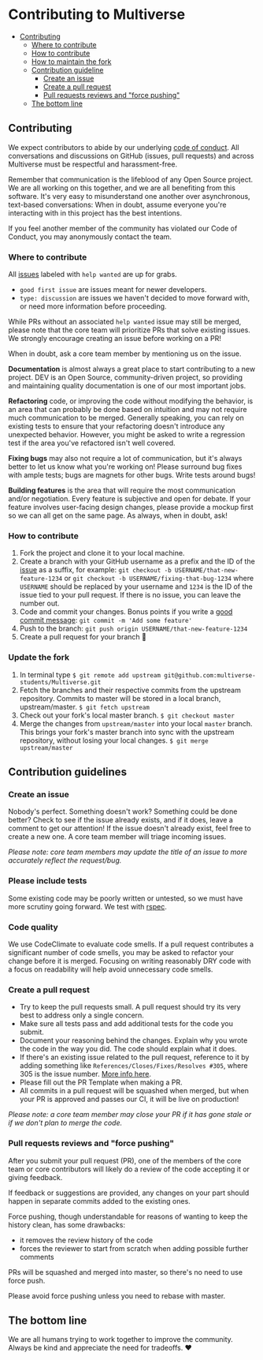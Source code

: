 # Contributing to Multiverse

- [Contributing](#contributing)
  - [Where to contribute](#where-to-contribute)
  - [How to contribute](#how-to-contribute)
  - [How to maintain the fork](#update-the-fork)
  - [Contribution guideline](#contribution-guideline)
    - [Create an issue](#create-an-issue)
    - [Create a pull request](#create-a-pull-request)
    - [Pull requests reviews and "force pushing"](#pull-requests-reviews-and-force-pushing)
  - [The bottom line](#the-bottom-line)

## Contributing

We expect contributors to abide by our underlying
[code of conduct](). All conversations and
discussions on GitHub (issues, pull requests) and across Multiverse must be
respectful and harassment-free.

Remember that communication is the lifeblood of any Open Source project. We are
all working on this together, and we are all benefiting from this software. It's
very easy to misunderstand one another over asynchronous, text-based
conversations: When in doubt, assume everyone you're interacting with in this
project has the best intentions.

If you feel another member of the community has violated our Code of Conduct,
you may anonymously contact the team.

### Where to contribute

All [issues](https://github.com/multiverse-students/Multiverse/issues) labeled with
`help wanted` are up for grabs.

- `good first issue` are issues meant for newer developers.
- `type: discussion` are issues we haven't decided to move forward with, or need
  more information before proceeding.

While PRs without an associated `help wanted` issue may still be merged, please
note that the core team will prioritize PRs that solve existing issues. We
strongly encourage creating an issue before working on a PR!

When in doubt, ask a core team member by
mentioning us on the issue.

**Documentation** is almost always a great place to start contributing to a new
project. DEV is an Open Source, community-driven project, so providing and
maintaining quality documentation is one of our most important jobs.

**Refactoring** code, or improving the code without modifying the behavior, is
an area that can probably be done based on intuition and may not require much
communication to be merged. Generally speaking, you can rely on existing tests
to ensure that your refactoring doesn't introduce any unexpected behavior.
However, you might be asked to write a regression test if the area you've
refactored isn't well covered.

**Fixing bugs** may also not require a lot of communication, but it's always
better to let us know what you're working on! Please surround bug fixes with
ample tests; bugs are magnets for other bugs. Write tests around bugs!

**Building features** is the area that will require the most communication
and/or negotiation. Every feature is subjective and open for debate. If your
feature involves user-facing design changes, please provide a mockup first so we
can all get on the same page. As always, when in doubt, ask!

### How to contribute

1. Fork the project and clone it to your local machine.
2. Create a branch with your GitHub username as a prefix and the ID of the
   [issue](https://github.com/multiverse-students/Multiverse/issues) as a suffix, for
   example: `git checkout -b USERNAME/that-new-feature-1234` or
   `git checkout -b USERNAME/fixing-that-bug-1234` where `USERNAME` should be
   replaced by your username and `1234` is the ID of the issue tied to your pull
   request. If there is no issue, you can leave the number out.
3. Code and commit your changes. Bonus points if you write a
   [good commit message](https://chris.beams.io/posts/git-commit/):
   `git commit -m 'Add some feature'`
4. Push to the branch: `git push origin USERNAME/that-new-feature-1234`
5. Create a pull request for your branch 🎉


### Update the fork

1. In terminal type `$ git remote add upstream git@github.com:multiverse-students/Multiverse.git`
2. Fetch the branches and their respective commits from the upstream repository. Commits to master will be stored in a local branch, upstream/master. `$ git fetch upstream`
3. Check out your fork's local master branch. `$ git checkout master`
4. Merge the changes from `upstream/master` into your local `master` branch. This brings your fork's master branch into sync with the upstream repository, without losing your local changes. `$ git merge upstream/master`

## Contribution guidelines

### Create an issue

Nobody's perfect. Something doesn't work? Something could be done better? Check
to see if the issue already exists, and if it does, leave a comment to get our
attention! If the issue doesn't already exist, feel free to create a new one. A
core team member will triage incoming issues.

_Please note: core team members may update the title of an issue to more
accurately reflect the request/bug._

### Please include tests

Some existing code may be poorly written or untested, so we must have more
scrutiny going forward. We test with [rspec](http://rspec.info/).

### Code quality

We use CodeClimate to evaluate code smells. If a pull request contributes a
significant number of code smells, you may be asked to refactor your change
before it is merged. Focusing on writing reasonably DRY code with a focus on
readability will help avoid unnecessary code smells.

### Create a pull request

- Try to keep the pull requests small. A pull request should try its very best
  to address only a single concern.
- Make sure all tests pass and add additional tests for the code you submit.
- Document your reasoning behind the changes. Explain why you wrote the code in
  the way you did. The code should explain what it does.
- If there's an existing issue related to the pull request, reference to it by
  adding something like `References/Closes/Fixes/Resolves #305`, where 305 is
  the issue number.
  [More info here](https://github.com/blog/1506-closing-issues-via-pull-requests).
- Please fill out the PR Template when making a PR.
- All commits in a pull request will be squashed when merged, but when your PR
  is approved and passes our CI, it will be live on production!

_Please note: a core team member may close your PR if it has gone stale or if we
don't plan to merge the code._

### Pull requests reviews and "force pushing"

After you submit your pull request (PR), one of the members of the core team or
core contributors will likely do a review of the code accepting it or giving
feedback.

If feedback or suggestions are provided, any changes on your part should happen
in separate commits added to the existing ones.

Force pushing, though understandable for reasons of wanting to keep the history
clean, has some drawbacks:

- it removes the review history of the code
- forces the reviewer to start from scratch when adding possible further
  comments

PRs will be squashed and merged into master, so there's no need to use force
push.

Please avoid force pushing unless you need to rebase with master.

## The bottom line

We are all humans trying to work together to improve the community. Always be
kind and appreciate the need for tradeoffs. ❤️
